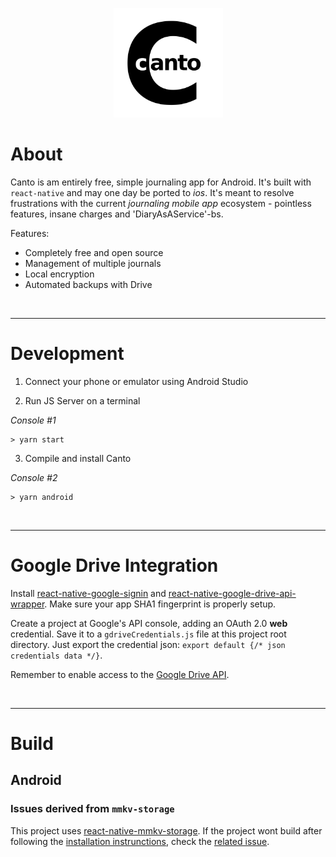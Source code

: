 <p align="center"><img height="175" src="./android/app/src/main/res/mipmap-hdpi/ic_launcher_round.png"></p>

# About

Canto is am entirely free, simple journaling app for Android. 
It's built with `react-native` and may one day be ported to *ios*. 
It's meant to resolve frustrations with the current *journaling mobile app*
ecosystem - pointless features, insane charges and 'DiaryAsAService'-bs.

Features:

* Completely free and open source
* Management of multiple journals
* Local encryption
* Automated backups with Drive

&nbsp;

---

# Development

1. Connect your phone or emulator using Android Studio

2. Run JS Server on a terminal 

*Console #1*
```
> yarn start 
```

3. Compile and install Canto

*Console #2*
```
> yarn android
```

&nbsp;

---

# Google Drive Integration

Install [react-native-google-signin](https://github.com/react-native-google-signin/google-signin) and [react-native-google-drive-api-wrapper](https://github.com/RobinBobin/react-native-google-drive-api-wrapper/tree/master/src#list_query_builder). Make sure your app SHA1 fingerprint is properly setup. 

Create a project at Google's API console, adding an OAuth 2.0 **web** credential. Save it to a `gdriveCredentials.js` file at this project root directory. Just export the credential json: `export default {/* json credentials data */}`.

Remember to enable access to the [Google Drive API](https://developers.google.com/drive/api/v3/enable-drive-api).

&nbsp;

---

# Build

## Android

### Issues derived from `mmkv-storage` 

This project uses [react-native-mmkv-storage](https://github.com/ammarahm-ed/react-native-mmkv-storage). If the  project wont build after following the [installation instrunctions](https://rnmmkv.vercel.app/#/gettingstarted), check the [related issue](https://github.com/pboueke/canto/issues/1).

&nbsp;